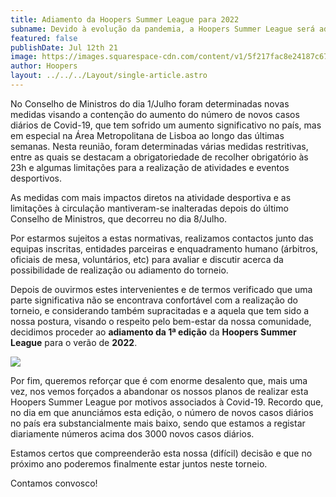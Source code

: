 ```yaml
---
title: Adiamento da Hoopers Summer League para 2022
subname: Devido à evolução da pandemia, a Hoopers Summer League será adiada para 2022.
featured: false
publishDate: Jul 12th 21
image: https://images.squarespace-cdn.com/content/v1/5f217fac8e24187c674282cd/1626076519195-AXJ1NFMTPI8Z89WO0PE6/WhatsApp+Image+2021-07-02+at+15.46.18.jpeg?format=2500w
author: Hoopers
layout: ../../../Layout/single-article.astro
---
```

No Conselho de Ministros do dia 1/Julho foram determinadas novas medidas visando a contenção do aumento do número de novos casos diários de Covid-19, que tem sofrido um aumento significativo no país, mas em especial na Área Metropolitana de Lisboa ao longo das últimas semanas. Nesta reunião, foram determinadas várias medidas restritivas, entre as quais se destacam a obrigatoriedade de recolher obrigatório às 23h e algumas limitações para a realização de atividades e eventos desportivos.

As medidas com mais impactos diretos na atividade desportiva e as limitações à circulação mantiveram-se inalteradas depois do último Conselho de Ministros, que decorreu no dia 8/Julho.

Por estarmos sujeitos a estas normativas, realizamos contactos junto das equipas inscritas, entidades parceiras e enquadramento humano (árbitros, oficiais de mesa, voluntários, etc) para avaliar e discutir acerca da possibilidade de realização ou adiamento do torneio.

Depois de ouvirmos estes intervenientes e de termos verificado que uma parte significativa não se encontrava confortável com a realização do torneio, e considerando também supracitadas e a aquela que tem sido a nossa postura, visando o respeito pelo bem-estar da nossa comunidade, decidimos proceder ao **adiamento da 1ª edição** da **Hoopers Summer League** para o verão de **2022**.

![](https://images.squarespace-cdn.com/content/v1/5f217fac8e24187c674282cd/1626076519195-AXJ1NFMTPI8Z89WO0PE6/WhatsApp+Image+2021-07-02+at+15.46.18.jpeg?format=2500w)

Por fim, queremos reforçar que é com enorme desalento que, mais uma vez, nos vemos forçados a abandonar os nossos planos de realizar esta Hoopers Summer League por motivos associados à Covid-19. Recordo que, no dia em que anunciámos esta edição, o número de novos casos diários no país era substancialmente mais baixo, sendo que estamos a registar diariamente números acima dos 3000 novos casos diários.

Estamos certos que compreenderão esta nossa (difícil) decisão e que no próximo ano poderemos finalmente estar juntos neste torneio.

Contamos convosco!